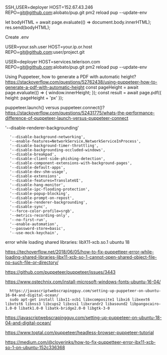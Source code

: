 SSH_USER=deployer HOST=152.67.43.246 REPO=git@github.com:alobato/pup.git pm2 reload pup --update-env


  let bodyHTML = await page.evaluate(() => document.body.innerHTML);
  res.send(bodyHTML);

Create .env

USER=your.ssh.user
HOST=your.ip.or.host
REPO=git@github.com:user/project.git


USER=deployer HOST=services.telerison.com REPO=git@github.com:alobato/pup.git pm2 reload pup --update-env





Using Puppeteer, how to generate a PDF with automatic height?
https://stackoverflow.com/questions/52762438/using-puppeteer-how-to-generate-a-pdf-with-automatic-height
const pageHeight = await page.evaluate(() => { window.innerHeight; });
const result = await page.pdf({ height: pageHeight  + 'px' });


puppeteer.launch() versus puppeteer.connect()?
https://stackoverflow.com/questions/52431775/whats-the-performance-difference-of-puppeteer-launch-versus-puppeteer-connect

'--disable-renderer-backgrounding'

      '--disable-background-networking',
      '--enable-features=NetworkService,NetworkServiceInProcess',
      '--disable-background-timer-throttling',
      '--disable-backgrounding-occluded-windows',
      '--disable-breakpad',
      '--disable-client-side-phishing-detection',
      '--disable-component-extensions-with-background-pages',
      '--disable-default-apps',
      '--disable-dev-shm-usage',
      '--disable-extensions',
      '--disable-features=TranslateUI',
      '--disable-hang-monitor',
      '--disable-ipc-flooding-protection',
      '--disable-popup-blocking',
      '--disable-prompt-on-repost',
      '--disable-renderer-backgrounding',
      '--disable-sync',
      '--force-color-profile=srgb',
      '--metrics-recording-only',
      '--no-first-run',
      '--enable-automation',
      '--password-store=basic',
      '--use-mock-keychain',




error while loading shared libraries: libX11-xcb.so.1 ubuntu 18

https://techoverflow.net/2018/06/05/how-to-fix-puppetteer-error-while-loading-shared-libraries-libx11-xcb-so-1-cannot-open-shared-object-file-no-such-file-or-directory/

https://github.com/puppeteer/puppeteer/issues/3443

https://www.ostechnix.com/install-microsoft-windows-fonts-ubuntu-16-04/

      https://javascriptwebscrapingguy.com/setting-up-puppeteer-on-ubuntu-16-04-and-digital-ocean/
      sudo apt-get install libx11-xcb1 libxcomposite1 libxi6 libxext6 libxtst6 libnss3 libcups2 libxss1 libxrandr2 libasound2 libpangocairo-1.0-0 libatk1.0-0 libatk-bridge2.0-0 libgtk-3-0
https://javascriptwebscrapingguy.com/setting-up-puppeteer-on-ubuntu-18-04-and-digital-ocean/

https://www.toptal.com/puppeteer/headless-browser-puppeteer-tutorial

https://medium.com/@cloverinks/how-to-fix-puppetteer-error-ibx11-xcb-so-1-on-ubuntu-152c336368